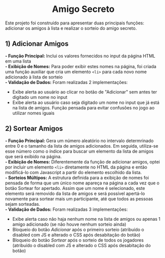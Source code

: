 <h1 align="center"> Amigo Secreto </h1>

Este projeto foi construído para apresentar duas principais funções: adicionar os amigos à lista e realizar o sorteio do amigo secreto.

<h2>1) Adicionar Amigos</h2>

**- Função Principal:** Inclui os valores fornecidos no input da página HTML em uma lista<br>
**- Exibição de Nomes:** Para poder exibir estes nomes na página, foi criada uma função auxiliar que cria um elemento `<li>` para cada novo nome adicionado à lista de sorteio<br>
**- Validação de Dados:** Foram realizadas 2 implementações:
 - Exibe alerta ao usuário ao clicar no botão de "Adicionar" sem antes ter digitado um nome no input
 - Exibe alerta ao usuário caso seja digitado um nome no input que já está na lista de amigos. Função pensada para evitar confusões no jogo ao utilizar nomes iguais

 <h2>2) Sortear Amigos</h2>

 **- Função Principal:** Gera um número aleatório no intervalo determrinado entre 0 e o tamanho da lista de amigos adicionados. Em seguida, utiliza-se esse número como o índice para buscar um elemento da lista de amigos que será exibido na página.<br>
 **- Exibição de Nomes:** Diferentemente da função de adicionar amigos, optei por incluir um elemento `<li>` diretamente no HTML da página e então modificá-lo com Javascript a partir do elemento escolhido da lista.<br>
 **- Sorteios Múltipos:** A estrutura definida para a exibição de nomes foi pensada de forma que um único nome apareça na página a cada vez que o botão Sortear for apertado. Assim que um nome é selecionado, este elemento será removido da lista de amigos e será possível apertá-lo novamente para sortear mais um participante, até que todos as pessoas sejam sorteadas.<br>
 **- Validação de Dados:** Foram realizadas 3 implementações:
  - Exibe alerta caso não haja nenhum nome na lista de amigos ou apenas 1 amigo adicionado (se não houve nenhum sorteio ainda)
  - Bloqueio do botão *Adicionar* após o primeiro sorteio (atribuído o disabled com JS e alterado o CSS após desabitação do botão)
  - Bloqueio do botão *Sortear* após o sorteio de todos os jogadores (atribuído o disabled com JS e alterado o CSS após desabitação do botão)